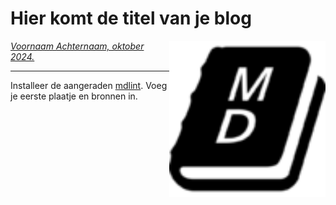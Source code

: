 # Hier komt de titel van je blog

<img src="plaatjes/mdbook_logo.png" width="250" align="right" alt="mdbook logo om weg te halen" title="maar vergeet de alt tekst niet">

*[Voornaam Achternaam, oktober 2024.](https://github.com/hanaim-devops/blog-student-naam)*
<hr/>

Installeer de aangeraden [mdlint](https://github.com/DavidAnson/markdownlint). Voeg je eerste plaatje en bronnen in. 
